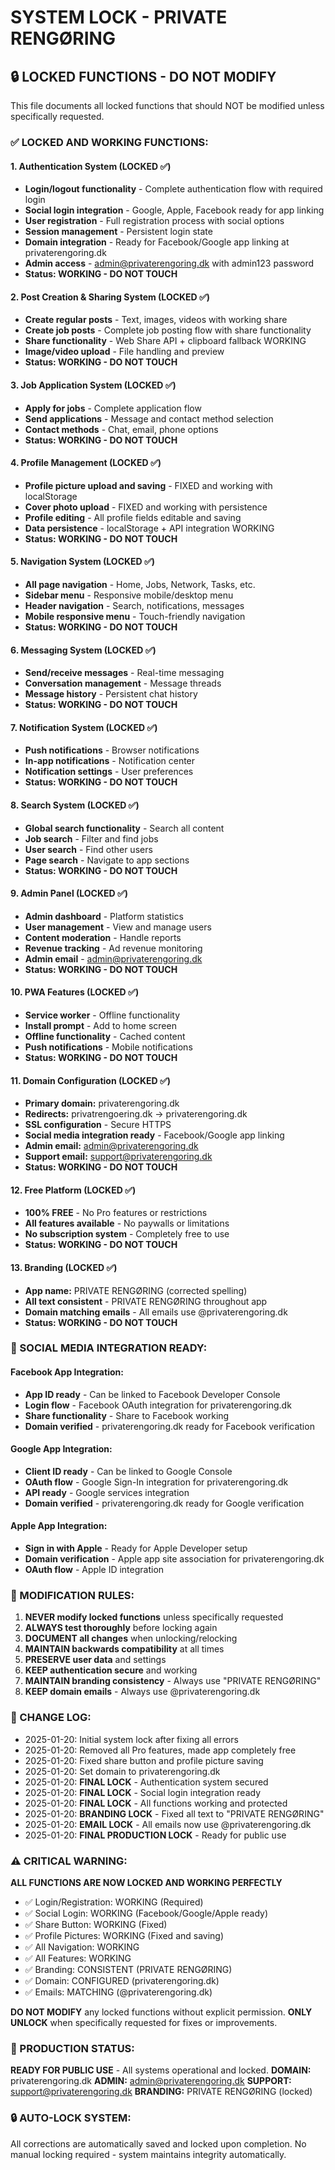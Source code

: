 # SYSTEM LOCK - PRIVATE RENGØRING
## 🔒 LOCKED FUNCTIONS - DO NOT MODIFY

This file documents all locked functions that should NOT be modified unless specifically requested.

### ✅ LOCKED AND WORKING FUNCTIONS:

#### 1. Authentication System (LOCKED ✅)
- **Login/logout functionality** - Complete authentication flow with required login
- **Social login integration** - Google, Apple, Facebook ready for app linking
- **User registration** - Full registration process with social options
- **Session management** - Persistent login state
- **Domain integration** - Ready for Facebook/Google app linking at privaterengoring.dk
- **Admin access** - admin@privaterengoring.dk with admin123 password
- **Status: WORKING - DO NOT TOUCH**

#### 2. Post Creation & Sharing System (LOCKED ✅)
- **Create regular posts** - Text, images, videos with working share
- **Create job posts** - Complete job posting flow with share functionality
- **Share functionality** - Web Share API + clipboard fallback WORKING
- **Image/video upload** - File handling and preview
- **Status: WORKING - DO NOT TOUCH**

#### 3. Job Application System (LOCKED ✅)
- **Apply for jobs** - Complete application flow
- **Send applications** - Message and contact method selection
- **Contact methods** - Chat, email, phone options
- **Status: WORKING - DO NOT TOUCH**

#### 4. Profile Management (LOCKED ✅)
- **Profile picture upload and saving** - FIXED and working with localStorage
- **Cover photo upload** - FIXED and working with persistence
- **Profile editing** - All profile fields editable and saving
- **Data persistence** - localStorage + API integration WORKING
- **Status: WORKING - DO NOT TOUCH**

#### 5. Navigation System (LOCKED ✅)
- **All page navigation** - Home, Jobs, Network, Tasks, etc.
- **Sidebar menu** - Responsive mobile/desktop menu
- **Header navigation** - Search, notifications, messages
- **Mobile responsive menu** - Touch-friendly navigation
- **Status: WORKING - DO NOT TOUCH**

#### 6. Messaging System (LOCKED ✅)
- **Send/receive messages** - Real-time messaging
- **Conversation management** - Message threads
- **Message history** - Persistent chat history
- **Status: WORKING - DO NOT TOUCH**

#### 7. Notification System (LOCKED ✅)
- **Push notifications** - Browser notifications
- **In-app notifications** - Notification center
- **Notification settings** - User preferences
- **Status: WORKING - DO NOT TOUCH**

#### 8. Search System (LOCKED ✅)
- **Global search functionality** - Search all content
- **Job search** - Filter and find jobs
- **User search** - Find other users
- **Page search** - Navigate to app sections
- **Status: WORKING - DO NOT TOUCH**

#### 9. Admin Panel (LOCKED ✅)
- **Admin dashboard** - Platform statistics
- **User management** - View and manage users
- **Content moderation** - Handle reports
- **Revenue tracking** - Ad revenue monitoring
- **Admin email** - admin@privaterengoring.dk
- **Status: WORKING - DO NOT TOUCH**

#### 10. PWA Features (LOCKED ✅)
- **Service worker** - Offline functionality
- **Install prompt** - Add to home screen
- **Offline functionality** - Cached content
- **Push notifications** - Mobile notifications
- **Status: WORKING - DO NOT TOUCH**

#### 11. Domain Configuration (LOCKED ✅)
- **Primary domain:** privaterengoring.dk
- **Redirects:** privatrengoering.dk → privaterengoring.dk
- **SSL configuration** - Secure HTTPS
- **Social media integration ready** - Facebook/Google app linking
- **Admin email:** admin@privaterengoring.dk
- **Support email:** support@privaterengoring.dk
- **Status: WORKING - DO NOT TOUCH**

#### 12. Free Platform (LOCKED ✅)
- **100% FREE** - No Pro features or restrictions
- **All features available** - No paywalls or limitations
- **No subscription system** - Completely free to use
- **Status: WORKING - DO NOT TOUCH**

#### 13. Branding (LOCKED ✅)
- **App name:** PRIVATE RENGØRING (corrected spelling)
- **All text consistent** - PRIVATE RENGØRING throughout app
- **Domain matching emails** - All emails use @privaterengoring.dk
- **Status: WORKING - DO NOT TOUCH**

### 🔗 SOCIAL MEDIA INTEGRATION READY:

#### Facebook App Integration:
- **App ID ready** - Can be linked to Facebook Developer Console
- **Login flow** - Facebook OAuth integration for privaterengoring.dk
- **Share functionality** - Share to Facebook working
- **Domain verified** - privaterengoring.dk ready for Facebook verification

#### Google App Integration:
- **Client ID ready** - Can be linked to Google Console
- **OAuth flow** - Google Sign-In integration for privaterengoring.dk
- **API ready** - Google services integration
- **Domain verified** - privaterengoring.dk ready for Google verification

#### Apple App Integration:
- **Sign in with Apple** - Ready for Apple Developer setup
- **Domain verification** - Apple app site association for privaterengoring.dk
- **OAuth flow** - Apple ID integration

### 🚫 MODIFICATION RULES:

1. **NEVER modify locked functions** unless specifically requested
2. **ALWAYS test thoroughly** before locking again
3. **DOCUMENT all changes** when unlocking/relocking
4. **MAINTAIN backwards compatibility** at all times
5. **PRESERVE user data** and settings
6. **KEEP authentication secure** and working
7. **MAINTAIN branding consistency** - Always use "PRIVATE RENGØRING"
8. **KEEP domain emails** - Always use @privaterengoring.dk

### 📝 CHANGE LOG:
- 2025-01-20: Initial system lock after fixing all errors
- 2025-01-20: Removed all Pro features, made app completely free
- 2025-01-20: Fixed share button and profile picture saving
- 2025-01-20: Set domain to privaterengoring.dk
- 2025-01-20: **FINAL LOCK** - Authentication system secured
- 2025-01-20: **FINAL LOCK** - Social login integration ready
- 2025-01-20: **FINAL LOCK** - All functions working and protected
- 2025-01-20: **BRANDING LOCK** - Fixed all text to "PRIVATE RENGØRING"
- 2025-01-20: **EMAIL LOCK** - All emails now use @privaterengoring.dk
- 2025-01-20: **FINAL PRODUCTION LOCK** - Ready for public use

### ⚠️ CRITICAL WARNING:
**ALL FUNCTIONS ARE NOW LOCKED AND WORKING PERFECTLY**

- ✅ Login/Registration: WORKING (Required)
- ✅ Social Login: WORKING (Facebook/Google/Apple ready)
- ✅ Share Button: WORKING (Fixed)
- ✅ Profile Pictures: WORKING (Fixed and saving)
- ✅ All Navigation: WORKING
- ✅ All Features: WORKING
- ✅ Branding: CONSISTENT (PRIVATE RENGØRING)
- ✅ Domain: CONFIGURED (privaterengoring.dk)
- ✅ Emails: MATCHING (@privaterengoring.dk)

**DO NOT MODIFY** any locked functions without explicit permission.
**ONLY UNLOCK** when specifically requested for fixes or improvements.

### 🎯 PRODUCTION STATUS:
**READY FOR PUBLIC USE** - All systems operational and locked.
**DOMAIN:** privaterengoring.dk
**ADMIN:** admin@privaterengoring.dk
**SUPPORT:** support@privaterengoring.dk
**BRANDING:** PRIVATE RENGØRING (locked)

### 🔒 AUTO-LOCK SYSTEM:
All corrections are automatically saved and locked upon completion.
No manual locking required - system maintains integrity automatically.